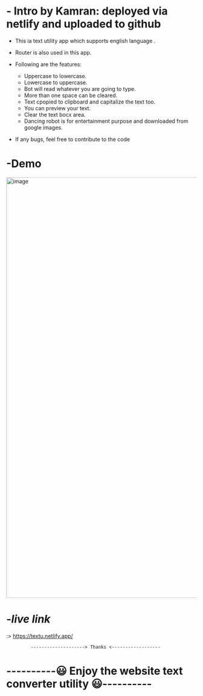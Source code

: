 # - **Intro by Kamran: deployed via netlify and uploaded to github**

- This ia text utility app which supports english language .
- Router is also used in this app.
- Following are the features:
    * Uppercase to lowercase.
    * Lowercase to uppercase.
    * Bot will read whatever you are going to type.
    * More than one space can be cleared.
    * Text cpopied to clipboard and capitalize the text too.
    * You can preview your text.
    * Clear the text bocx area.
    * Dancing robot is for entertainment purpose and downloaded from google images.

- If any bugs, feel free to contribute to the code

# -Demo

<img width="1111" alt="image" src="https://user-images.githubusercontent.com/100461901/214263640-014769da-1902-49e4-a885-cfb378a4fd71.png">

# -*live link*
:> https://textu.netlify.app/
             
             --------------------> Thanks <------------------
# ----------😃  Enjoy the website text converter utility  😃----------

